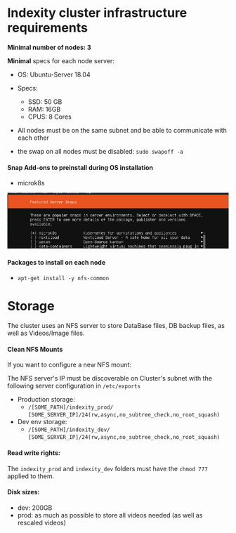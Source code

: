 # Indexity cluster infrastructure requirements

**Minimal number of nodes: 3**

**Minimal** specs for each node server:

- OS: Ubuntu-Server 18.04
- Specs:
    - SSD: 50 GB
    - RAM: 16GB
    - CPUS: 8 Cores

- All nodes must be on the same subnet and be able to communicate with each other
- the swap on all nodes must be disabled: `sudo swapoff -a`

#### Snap Add-ons to preinstall during OS installation

- microk8s

![](assets/Selection_160.png)

#### Packages to install on each node

- `apt-get install -y nfs-common`

# Storage

The cluster uses an NFS server to store DataBase files, DB backup files, as well as Videos/Image files.

#### Clean NFS Mounts

If you want to configure a new NFS mount:

The NFS server's IP must be discoverable on Cluster's subnet with the following server configuration in `/etc/exports`

- Production storage:
    - `/[SOME_PATH]/indexity_prod/ [SOME_SERVER_IP]/24(rw,async,no_subtree_check,no_root_squash)`
- Dev env storage:
    - `/[SOME_PATH]/indexity_dev/ [SOME_SERVER_IP]/24(rw,async,no_subtree_check,no_root_squash)`

#### Read write rights:

The `indexity_prod` and `indexity_dev` folders must have the `chmod 777` applied to them.

#### Disk sizes:

- dev: 200GB
- prod: as much as possible to store all videos needed (as well as rescaled videos)
